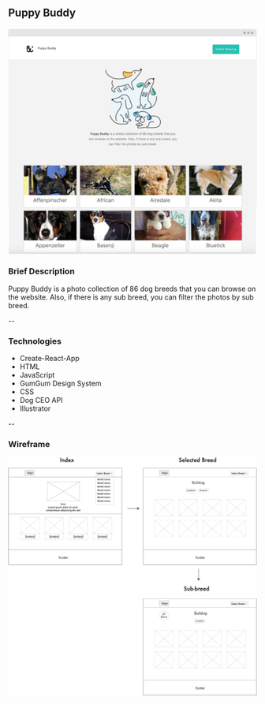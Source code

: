 
## Puppy Buddy

![](puppybuddy_readme.jpg)


### Brief Description

Puppy Buddy is a photo collection of 86 dog breeds that you can browse on the website. Also, if there is any sub breed, you can filter the photos by sub breed.

--

### Technologies

* Create-React-App
* HTML
* JavaScript
* GumGum Design System
* CSS
* Dog CEO API
* Illustrator

--

### Wireframe

![](puppybuddy_wireframe.jpg)
